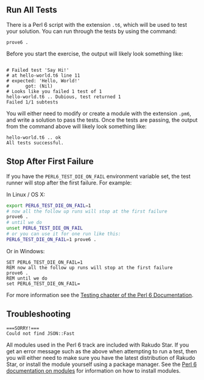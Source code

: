 ## Run All Tests

There is a Perl 6 script with the extension `.t6`, which will be used to test
your solution. You can run through the tests by using the command:

`prove6 .`

Before you start the exercise, the output will likely look something like:

```

# Failed test 'Say Hi!'
# at hello-world.t6 line 11
# expected: 'Hello, World!'
#      got: (Nil)
# Looks like you failed 1 test of 1
hello-world.t6 .. Dubious, test returned 1
Failed 1/1 subtests
```
You will either need to modify or create a module with the extension `.pm6`, and
write a solution to pass the tests. Once the tests are passing, the output from
the command above will likely look something like:

```
hello-world.t6 .. ok
All tests successful.
```

## Stop After First Failure

If you have the `PERL6_TEST_DIE_ON_FAIL` environment variable set, the test
runner will stop after the first failure. For example:

In Linux / OS X:

```bash
export PERL6_TEST_DIE_ON_FAIL=1
# now all the follow up runs will stop at the first failure
prove6 .
# until we do
unset PERL6_TEST_DIE_ON_FAIL
# or you can use it for one run like this:
PERL6_TEST_DIE_ON_FAIL=1 prove6 .
```

Or in Windows:

```
SET PERL6_TEST_DIE_ON_FAIL=1
REM now all the follow up runs will stop at the first failure
prove6 .
REM until we do
set PERL6_TEST_DIE_ON_FAIL=
```

For more information see the
[Testing chapter of the Perl 6 Documentation](https://docs.perl6.org/language/testing.html).

## Troubleshooting

```
===SORRY!===
Could not find JSON::Fast
```

All modules used in the Perl 6 track are included with Rakudo Star. If you get an
error message such as the above when attempting to run a test, then you will either
need to make sure you have the latest distribution of Rakudo Star, or install the
module yourself using a package manager. See the
[Perl 6 documentation on modules](https://docs.perl6.org/language/modules#Looking_for_and_installing_modules.)
for information on how to install modules.
